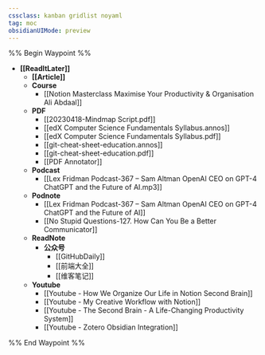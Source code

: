 ```yaml
---
cssclass: kanban gridlist noyaml
tag: moc
obsidianUIMode: preview
---
```

%% Begin Waypoint %%
- **[[ReadItLater]]**
	- **[[Article]]**
	- **Course**
		- [[Notion Masterclass Maximise Your Productivity & Organisation  Ali Abdaal]]
	- **PDF**
		- [[20230418-Mindmap Script.pdf]]
		- [[edX Computer Science Fundamentals Syllabus.annos]]
		- [[edX Computer Science Fundamentals Syllabus.pdf]]
		- [[git-cheat-sheet-education.annos]]
		- [[git-cheat-sheet-education.pdf]]
		- [[PDF Annotator]]
	- **Podcast**
		- [[Lex Fridman Podcast-367 – Sam Altman OpenAI CEO on GPT-4 ChatGPT and the Future of AI.mp3]]
	- **Podnote**
		- [[Lex Fridman Podcast-367 – Sam Altman OpenAI CEO on GPT-4 ChatGPT and the Future of AI]]
		- [[No Stupid Questions-127. How Can You Be a Better Communicator]]
	- **ReadNote**
		- **公众号**
			- [[GitHubDaily]]
			- [[前端大全]]
			- [[维客笔记]]
	- **Youtube**
		- [[Youtube - How We Organize Our Life in Notion  Second Brain]]
		- [[Youtube - My Creative Workflow with Notion]]
		- [[Youtube - The Second Brain - A Life-Changing Productivity System]]
		- [[Youtube - Zotero Obsidian Integration]]

%% End Waypoint %%